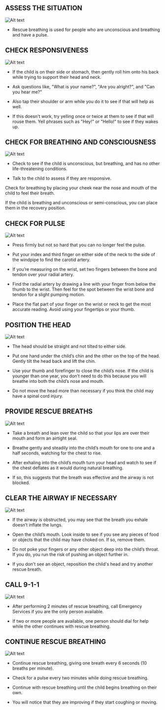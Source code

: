 ## ASSESS THE SITUATION

![Alt text](/Images/AdultShock/adultShock9.jpg)

- Rescue breathing is used for people who are unconscious and breathing and have a pulse.

## CHECK RESPONSIVENESS

![Alt text](/Images/ChildRescueBreathing/childRescueBreathing2.jpg)

- If the child is on their side or stomach, then gently roll him onto his back while trying to support their head and neck.

- Ask questions like, "What is your name?", "Are you alright?", and "Can you hear me?"

- Also tap their shoulder or arm while you do it to see if that will help as well.

- If this doesn't work, try yelling once or twice at them to see if that will rouse them. Yell phrases such as "Hey!" or "Hello!" to see if they wakes up.

## CHECK FOR BREATHING AND CONSCIOUSNESS

![Alt text](/Images/ChildRescueBreathing/childRescueBreathing3.jpg)

- Check to see if the child is unconscious, but breathing, and has no other life-threatening conditions.

- Talk to the child to assess if they are responsive.

Check for breathing by placing your cheek near the nose and mouth of the child to feel their breath.

If the child is breathing and unconscious or semi-conscious, you can place them in the recovery position.

## CHECK FOR PULSE

![Alt text](/Images/AdultShock/adultShock7.jpg)

- Press firmly but not so hard that you can no longer feel the pulse.

- Put your index and third finger on either side of the neck to the side of the windpipe to find the carotid artery.

- If you’re measuring on the wrist, set two fingers between the bone and tendon over your radial artery.

- Find the radial artery by drawing a line with your finger from below the thumb to the wrist. Then feel for the spot between the wrist bone and tendon for a slight pumping motion.

- Place the flat part of your finger on the wrist or neck to get the most accurate reading. Avoid using your fingertips or your thumb.

## POSITION THE HEAD

![Alt text](/Images/ChildRescueBreathing/childRescueBreathing3.jpg)

- The head should be straight and not tilted to either side.

- Put one hand under the child’s chin and the other on the top of the head. Gently tilt the head back and lift the chin.

- Use your thumb and forefinger to close the child’s nose. If the child is younger than one year, you don’t need to do this because you will breathe into both the child’s nose and mouth.

- Do not move the head more than necessary if you think the child may have a spinal cord injury.

## PROVIDE RESCUE BREATHS

![Alt text](/Images/ChildRescueBreathing/childRescueBreathing4.jpg)

- Take a breath and lean over the child so that your lips are over their mouth and form an airtight seal.

- Breathe gently and steadily into the child’s mouth for one to one and a half seconds, watching for the chest to rise.

- After exhaling into the child’s mouth turn your head and watch to see if the chest deflates as it would during natural breathing.

- If so, this suggests that the breath was effective and the airway is not blocked.

## CLEAR THE AIRWAY IF NECESSARY

![Alt text](/Images/ChildRescueBreathing/childRescueBreathing4.jpg)

- If the airway is obstructed, you may see that the breath you exhale doesn’t inflate the lungs.

- Open the child’s mouth. Look inside to see if you see any pieces of food or objects that the child may have choked on. If so, remove them.

- Do not poke your fingers or any other object deep into the child’s throat. If you do, you run the risk of pushing an object further in.

- If you don't see an object, reposition the child's head and try another rescue breath.

## CALL 9-1-1

![Alt text](/Images/AdultCPR/adultCPR2.jpg)

- After performing 2 minutes of rescue breathing, call Emergency Services if you are the only person available.

- If two or more people are available, one person should dial for help while the other continues with rescue breathing.

## CONTINUE RESCUE BREATHING

![Alt text](/Images/ChildRescueBreathing/childRescueBreathing6.jpg)

- Continue rescue breathing, giving one breath every 6 seconds (10 breaths per minute).

- Check for a pulse every two minutes while doing rescue breathing.

- Continue with rescue breathing until the child begins breathing on their own.

- You will notice that they are improving if they start coughing or moving.
